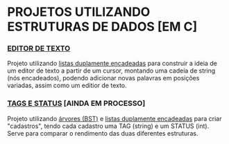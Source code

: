 # PROJETOS UTILIZANDO ESTRUTURAS DE DADOS [EM C]

### <a href="">EDITOR DE TEXTO</a>

Projeto utilizando <a href="https://github.com/heloisaPazeti/EstruturaDeDados/tree/main/Listas/Lista_Duplamente_Encadeada_Plus">listas duplamente encadeadas</a> para construir a ideia de um editor de texto a partir de um cursor, montando uma cadeia de string (nós encadeados), podendo adicionar novas palavras em posições
variadas, assim como um editior de texto.

### <a href="">TAGS E STATUS</a> [AINDA EM PROCESSO]

Projeto utilizando <a href="https://github.com/heloisaPazeti/EstruturaDeDados/tree/main/Arvores/Arvores_Binarias_Simples/Binary_Search_Tree_1">árvores (BST)</a> e <a href="https://github.com/heloisaPazeti/EstruturaDeDados/tree/main/Listas/Lista_Duplamente_Encadeada_Plus">listas duplamente encadeadas</a> para criar "cadastros", tendo cada cadastro uma TAG (string) e um STATUS (int).
Serve para comparar o rendimento das duas diferentes estruturas.
